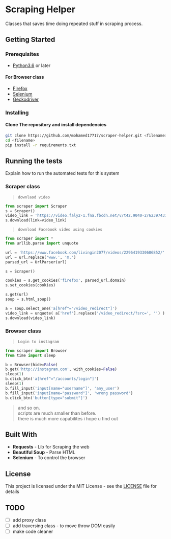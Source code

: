 # Scraping Helper

Classes that saves time doing repeated stuff in scraping process.

## Getting Started

### Prerequisites

- [Python3.6](https://www.python.org/downloads/) or later

#### For Browser class

- [Firefox](https://www.mozilla.org/en-US/firefox/)
- [Selenium](https://pypi.org/project/selenium/)
- [Geckodriver](https://github.com/mozilla/geckodriver/releases)

### Installing

#### Clone The repository and install dependencies

``` bash
git clone https://github.com/mohamed17717/scraper-helper.git <filename>
cd <filename>
pip install -r requirements.txt
```

## Running the tests

Explain how to run the automated tests for this system

### **Scraper** class

> `downlaod video`

```python
from scraper import Scraper
s = Scraper()
video_link = 'https://video.faly2-1.fna.fbcdn.net/v/t42.9040-2/62397431_315586462709416_146625252862984192_n.mp4?_nc_cat=102&efg=eyJ2ZW5jb2RlX3RhZyI6InN2ZV9zZCJ9&_nc_oc=AQkgWetwMBu9sezw9cSv95KrlX03X1wX_ZOaSzMxtmcfq1_Ix_tXVWefEr2Xyq_8Ka4&_nc_ht=video.faly2-1.fna&oh=4ca74f2b4d64ea2856819efa3ce4fe4f&oe=5D3E91FB'
s.download(link=video_link)
```

> `download Facebook video using cookies`

``` python
from scraper import *
from urllib.parse import unquote

url = 'https://www.facebook.com/livingin2077/videos/2296419330686852/'
url = url.replace('www.', 'm.')
parsed_url = UrlParser(url)

s = Scraper()

cookies = s.get_cookies('firefox', parsed_url.domain)
s.set_cookies(cookies)

s.get(url)
soup = s.html_soup()

a = soup.select_one('a[href^="/video_redirect"]')
video_link = unquote( a['href'].replace('/video_redirect/?src=', '') )
s.download(video_link)
```

### **Browser** class

> `Login to instagram`

``` python
from scraper import Browser
from time import sleep

b = Browser(hide=False)
b.get('http://instagram.com', with_cookies=False)
sleep(1)
b.click_btn('a[href^="/accounts/login"]')
sleep(1)
b.fill_input('input[name="username"]', 'any_user')
b.fill_input('input[name="password"]', 'wrong password')
b.click_btn('button[type="submit"]')
```

> and so on.\
> scripts are much smaller than before.\
> there is much more capabilites i hope u find out

## Built With

- **Requests** - Lib for Scraping the web
- **Beautiful Soup** - Parse HTML
- **Selenium** - To control the browser

## License

This project is licensed under the MIT License - see the [LICENSE](LICENSE) file for details

## TODO

- [ ] add proxy class
- [ ] add traversing class - to move throw DOM easily
- [ ] make code cleaner
